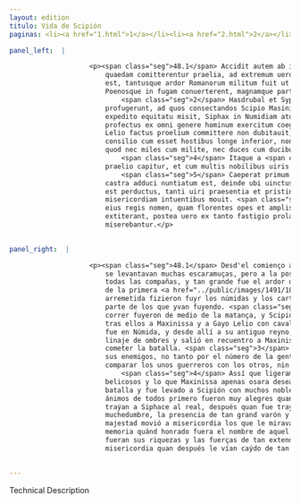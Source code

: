 ```yaml
---
layout: edition
titulo: Vida de Scipión
paginas: <li><a href="1.html">1</a></li><li><a href="2.html">2</a></li><li><a href="3.html">3</a></li><li><a href="4.html">4</a></li><li><a href="5.html">5</a></li><li><a href="6.html">6</a></li><li><a href="7.html">7</a></li><li><a href="8.html">8</a></li><li><a href="9.html">9</a></li><li><a href="10.html">10</a></li><li><a href="11.html">11</a></li><li><a href="12.html">12</a></li><li><a href="13.html">13</a></li><li><a href="14.html">14</a></li><li><a href="15.html">15</a></li><li><a href="16.html">16</a></li><li><a href="17.html">17</a></li><li><a href="18.html">18</a></li><li><a href="19.html">19</a></li><li><a href="20.html">20</a></li><li><a href="21.html">21</a></li><li><a href="22.html">22</a></li><li><a href="23.html">23</a></li><li><a href="24.html">24</a></li><li><a href="25.html">25</a></li><li><a href="26.html">26</a></li><li><a href="27.html">27</a></li><li><a href="28.html">28</a></li><li><a href="29.html">29</a></li><li><a href="30.html">30</a></li><li><a href="31.html">31</a></li><li><a href="32.html">32</a></li><li><a href="33.html">33</a></li><li><a href="34.html">34</a></li><li><a href="35.html">35</a></li><li><a href="36.html">36</a></li><li><a href="37.html">37</a></li><li><a href="38.html">38</a></li><li><a href="39.html">39</a></li><li><a href="40.html">40</a></li><li><a href="41.html">41</a></li><li><a href="42.html">42</a></li><li><a href="43.html">43</a></li><li><a href="44.html">44</a></li><li><a href="45.html">45</a></li><li><a href="46.html">46</a></li><li><a href="47.html">47</a></li><li><a href="48.html">48</a></li><li><a href="49.html">49</a></li><li><a href="50.html">50</a></li><li><a href="51.html">51</a></li><li><a href="52.html">52</a></li><li><a href="53.html">53</a></li><li><a href="54.html">54</a></li><li><a href="55.html">55</a></li><li><a href="56.html">56</a></li><li><a href="57.html">57</a></li><li><a href="58.html">58</a></li><li><a href="59.html">59</a></li><li><a href="60.html">60</a></li><li><a href="61.html">61</a></li><li><a href="62.html">62</a></li><li><a href="63.html">63</a></li><li><a href="64.html">64</a></li><li><a href="65.html">65</a></li><li><a href="66.html">66</a></li><li><a href="67.html">67</a></li><li><a href="68.html">68</a></li><li><a href="69.html">69</a></li><li><a href="70.html">70</a></li><li><a href="71.html">71</a></li><li><a href="72.html">72</a></li><li><a href="73.html">73</a></li><li><a href="74.html">74</a></li>

panel_left:  |

                    <p><span class="seg">48.1</span> Accidit autem ab initio ex propinquitate castrorum, ut leuia
                        quaedam comitterentur praelia, ad extremum uero omnibus copiis concursum
                        est, tantusque ardor Romanorum militum fuit ut primo impetu Numidas
                        Poenosque in fugam conuerterent, magnamque partem fugientium interficerent.
                            <span class="seg">2</span> Hasdrubal et Syphax citato cursu ex media caede
                        profugerunt, ad quos consectandos Scipio Masinissam et Caium Lelium cum
                        expedito equitatu misit, Siphax in Numidiam atque inde in antiquum regnum
                        profectus ex omni genere hominum exercitum coegit, obuiamque Masinissae et
                        Lelio factus proelium committere non dubitauit, <span class="seg">3</span> malo tamen
                        consilio cum esset hostibus longe inferior, non tam dimicantium numero, quam
                        quod nec miles cum milite, nec duces cum ducibus erant conferendi.
                            <span class="seg">4</span> Itaque a <span class="tooltip">bellacissimis<span class="tooltiptext">bellicissimis <span class="siglas">G s</span> </span></span> uiris facile superatur, et quod Masinissa uix ausus esset optare in
                        praelio capitur, et cum multis nobilibus uiris ad Scipionem perducitur.
                            <span class="seg">5</span> Caeperat primum laetitia omnium animos cum Syphacem in
                        castra adduci nuntiatum est, deinde ubi uinctus in conspectum multitudinis
                        est perductus, tanti uiri praesentia et pristinae maiestatis recordatio
                        misericordiam intuentibus mouit. <span class="seg">6</span> Meminerant enim quam celebre
                        eius regis nomen, quam florentes opes et amplissimi regni uires paulo ante
                        extiterant, postea uero ex tanto fastigio prolapsum cernentes
                        miserebantur.</p>
                

panel_right:  |

                    <p><span class="seg">48.1</span> Desd'el comienço acaesçió por la çercanía de los reales que
                        se levantavan muchas escaramuças, pero a la postre concurrieron a pelear con
                        todas las compañas, y tan grande fue el ardor de los guerreros romanos, que
                        de la primera <a href="../public/images/1491/188r.jpg" target="new"><img class="facs" src="{site.url}/Vitae/public/images/facs_icon.jpg"/></a>[188r,b]
                        arremetida fizieron fuyr los númidas y los carthagineses y mataron grand
                        parte de los que yvan fuyendo. <span class="seg">2</span> Hasdrúbal y Siphace, a todo
                        correr fuyeron de medio de la matança, y Scipión, para los alcançar, embió
                        tras ellos a Maxinissa y a Gayo Lelio con cavalleros ahorrados. Siphace se
                        fue en Númida, y desde allí a su antiguo reyno, y recogió exército de todo
                        linaje de ombres y salió en recuentro a Maxinissa y a Lelio sin que dubdasse
                        cometer la batalla. <span class="seg">3</span> Pero fue mal consejado, teniendo ventaja
                        sus enemigos, no tanto por el número de la gente, quanto por no ser de
                        comparar los unos guerreros con los otros, nin él con tales capitanes.
                            <span class="seg">4</span> Assí que ligeramente le vençieron aquellos varones muy
                        belicosos y lo que Maxinissa apenas osara desear, fue Siphace preso en la
                        batalla y fue levado a Scipión con muchos nobles varones. <span class="seg">5</span> Los
                        ánimos de todos primero fueron muy alegres quan les fue denunciado que
                        traýan a Siphace al real, después quan fue traýdo en cadenas a vista de la
                        muchedumbre, la presencia de tan grand varón y la recordación de su primera
                        majestad movió a misericordia los que le miravan. <span class="seg">6</span> Veníales en
                        memoria quánd honrado fuera el nombre de aquel rey y quand florecientes
                        fueran sus riquezas y las fuerças de tan extendido reyno poco antes, y avían
                        misericordia quan después le vían caýdo de tan gran altura.</p>
                

---
```


Technical Description 